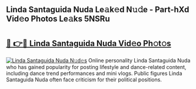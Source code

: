 ## Linda Santaguida Nuda Le𝚊k𝚎d N𝚞𝚍e - Part-hXd Vid𝚎o Photos Le𝚊ks 5NSRu

# <h2><a href="http://fbduff.evod.top/?m=Linda+Santaguida+Nuda">🔗 👉🔴 Linda Santaguida Nuda Vid𝚎o Ph𝚘t𝚘s</a></h2>

[![Linda Santaguida Nuda N𝚞d𝚎s](https://i.imgur.com/8V9OHl7.gif)](http://fbduff.evod.top/?m=Linda+Santaguida+Nuda)
Online personality Linda Santaguida Nuda who has gained popularity for posting lifestyle and dance-related content, including dance trend performances and mini vlogs. Public figures Linda Santaguida Nuda often face criticism for their political positions. 
